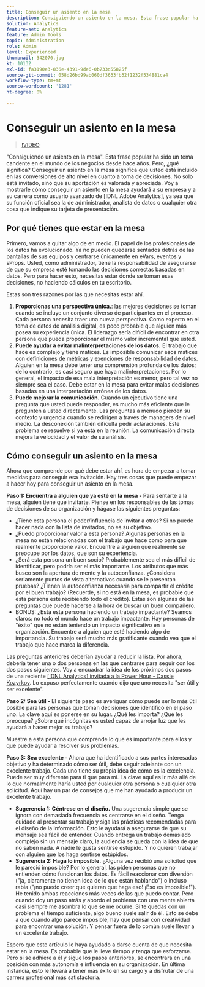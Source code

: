 ```yaml
---
title: Conseguir un asiento en la mesa
description: Consiguiendo un asiento en la mesa. Esta frase popular ha sido un tema candente en el mundo de los negocios desde hace años. Pero, ¿qué significa? Conseguir un asiento en la mesa significa que usted está incluido en las conversiones de alto nivel en cuanto a toma de decisiones. No solo está invitado, sino que su aportación es valorada y apreciada. Voy a mostrarle cómo conseguir un asiento en la mesa ayudará a su empresa y a su carrera como administrador de  [!DNL Adobe Analytics] Workfront.
solution: Analytics
feature-set: Analytics
feature: Admin Tools
topic: Administration
role: Admin
level: Experienced
thumbnail: 342070.jpg
kt: 10132
exl-id: fa3190e3-836e-4391-9de6-0b733d55825f
source-git-commit: 058d26bd99ab060df3633fb32f1232f534881ca4
workflow-type: tm+mt
source-wordcount: '1281'
ht-degree: 0%

---
```


# Conseguir un asiento en la mesa

>[!VIDEO](https://video.tv.adobe.com/v/342070/?quality=12&learn=on)

&quot;Consiguiendo un asiento en la mesa&quot;. Esta frase popular ha sido un tema candente en el mundo de los negocios desde hace años. Pero, ¿qué significa? Conseguir un asiento en la mesa significa que usted está incluido en las conversiones de alto nivel en cuanto a toma de decisiones. No solo está invitado, sino que su aportación es valorada y apreciada. Voy a mostrarle cómo conseguir un asiento en la mesa ayudará a su empresa y a su carrera como usuario avanzado de [!DNL Adobe Analytics], ya sea que su función oficial sea la de administrador, analista de datos o cualquier otra cosa que indique su tarjeta de presentación.

## Por qué tienes que estar en la mesa

Primero, vamos a quitar algo de en medio. El papel de los profesionales de los datos ha evolucionado. Ya no pueden quedarse sentados detrás de las pantallas de sus equipos y centrarse únicamente en eVars, eventos y sProps. Usted, como administrador, tiene la responsabilidad de asegurarse de que su empresa esté tomando las decisiones correctas basadas en datos. Pero para hacer esto, necesitas estar donde se toman esas decisiones, no haciendo cálculos en tu escritorio.

Estas son tres razones por las que necesitas estar ahí.

1. **Proporcionas una perspectiva única.**: las mejores decisiones se toman cuando se incluye un conjunto diverso de participantes en el proceso. Cada persona necesita traer una nueva perspectiva. Como experto en el tema de datos de análisis digital, es poco probable que alguien más posea su experiencia única. El liderazgo sería difícil de encontrar en otra persona que pueda proporcionar el mismo valor incremental que usted.
1. **Puede ayudar a evitar malinterpretaciones de los datos.** El trabajo que hace es complejo y tiene matices. Es imposible comunicar esos matices con definiciones de métricas y exenciones de responsabilidad de datos. Alguien en la mesa debe tener una comprensión profunda de los datos; de lo contrario, es casi seguro que haya malinterpretaciones. Por lo general, el impacto de esa mala interpretación es menor, pero tal vez no siempre sea el caso. Debe estar en la mesa para evitar malas decisiones basadas en una interpretación errónea de los datos.
1. **Puede mejorar la comunicación.** Cuando un ejecutivo tiene una pregunta que usted puede responder, es mucho más eficiente que le pregunten a usted directamente. Las preguntas a menudo pierden su contexto y urgencia cuando se redirigen a través de managers de nivel medio. La desconexión también dificulta pedir aclaraciones. Este problema se resuelve si ya está en la reunión. La comunicación directa mejora la velocidad y el valor de su análisis.

## Cómo conseguir un asiento en la mesa

Ahora que comprende por qué debe estar ahí, es hora de empezar a tomar medidas para conseguir esa invitación. Hay tres cosas que puede empezar a hacer hoy para conseguir un asiento en la mesa.

**Paso 1: Encuentra a alguien que ya esté en la mesa -** Para sentarte a la mesa, alguien tiene que invitarte. Piense en los responsables de las tomas de decisiones de su organización y hágase las siguientes preguntas:

* ¿Tiene esta persona el poder/influencia de invitar a otros? Si no puede hacer nada con la lista de invitados, no es su objetivo.
* ¿Puedo proporcionar valor a esta persona? Algunas personas en la mesa no están relacionadas con el trabajo que hace como para que realmente proporcione valor. Encuentre a alguien que realmente se preocupe por los datos, que son su experiencia.
* ¿Será esta persona un buen socio? Probablemente sea el más difícil de identificar, pero podría ser el más importante. Los atributos que más busco son la apertura de mente y la autoconfianza. ¿Considera seriamente puntos de vista alternativos cuando se le presentan pruebas? ¿Tienen la autoconfianza necesaria para compartir el crédito por el buen trabajo? (Recuerde, si no está en la mesa, es probable que esta persona esté recibiendo todo el crédito). Estas son algunas de las preguntas que puede hacerse a la hora de buscar un buen compañero.
* BONUS: ¿Está esta persona haciendo un trabajo impactante? Seamos claros: no todo el mundo hace un trabajo impactante. Hay personas de &quot;éxito&quot; que no están teniendo un impacto significativo en la organización. Encuentre a alguien que esté haciendo algo de importancia. Su trabajo será mucho más gratificante cuando vea que el trabajo que hace marca la diferencia.

Las preguntas anteriores deberían ayudar a reducir la lista. Por ahora, debería tener una o dos personas en las que centrarse para seguir con los dos pasos siguientes. Voy a encuadrar la idea de los próximos dos pasos de una reciente [[!DNL Analytics] invitada a la Power Hour - Cassie Kozyrkov](https://analyticshour.io/2021/12/14/182-making-better-decisions-and-being-useful-with-cassie-kozyrkov/). Lo expuso perfectamente cuando dijo que uno necesita &quot;ser útil y ser excelente&quot;.

**Paso 2: Sea útil -** El siguiente paso es averiguar cómo puede ser lo más útil posible para las personas que toman decisiones que identificó en el paso uno. La clave aquí es ponerse en su lugar. ¿Qué les importa? ¿Qué les preocupa? ¿Sobre qué incógnitas es usted capaz de arrojar luz que les ayudará a hacer mejor su trabajo?

Muestre a esta persona que comprende lo que es importante para ellos y que puede ayudar a resolver sus problemas.

**Paso 3: Sea excelente -** Ahora que ha identificado a sus partes interesadas objetivo y ha determinado cómo ser útil, debe seguir adelante con un excelente trabajo. Cada uno tiene su propia idea de cómo es la excelencia. Puede ser muy diferente para ti que para mí. La clave aquí es ir más allá de lo que normalmente haría usted por cualquier otra persona o cualquier otra solicitud. Aquí hay un par de consejos que me han ayudado a producir un excelente trabajo.

* **Sugerencia 1: Céntrese en el diseño.** Una sugerencia simple que se ignora con demasiada frecuencia es centrarse en el diseño. Tenga cuidado al presentar su trabajo y siga las prácticas recomendadas para el diseño de la información. Esto le ayudará a asegurarse de que su mensaje sea fácil de entender. Cuando entrega un trabajo demasiado complejo sin un mensaje claro, la audiencia se queda con la idea de que no saben nada. A nadie le gusta sentirse estúpido. Y no quieren trabajar con alguien que los haga sentirse estúpidos.
* **Sugerencia 2: Haga lo imposible.** ¿Alguna vez recibió una solicitud que le pareció imposible? Por lo general, las piden personas que no entienden cómo funcionan los datos. Es fácil reaccionar con diversión (&quot;ja, claramente no tienen idea de lo que están hablando&quot;) o incluso rabia (&quot;¡no puedo creer que quieran que haga eso! ¡Eso es imposible!&quot;). He tenido ambas reacciones más veces de las que puedo contar. Pero cuando doy un paso atrás y abordo el problema con una mente abierta casi siempre me asombra lo que se me ocurre. Si te quedas con un problema el tiempo suficiente, algo bueno suele salir de él. Esto se debe a que cuando algo parece imposible, hay que pensar con creatividad para encontrar una solución. Y pensar fuera de lo común suele llevar a un excelente trabajo.

Espero que este artículo le haya ayudado a darse cuenta de que necesita estar en la mesa. Es probable que le lleve tiempo y tenga que esforzarse. Pero si se adhiere a él y sigue los pasos anteriores, se encontrará en una posición con más autonomía e influencia en su organización. En última instancia, esto le llevará a tener más éxito en su cargo y a disfrutar de una carrera profesional más satisfactoria.
